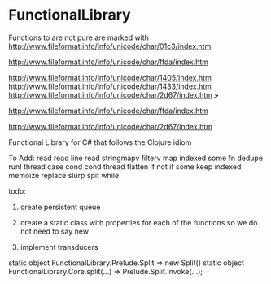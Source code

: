 ﻿# FunctionalLibrary

Functions to are not pure are marked with http://www.fileformat.info/info/unicode/char/01c3/index.htm

http://www.fileformat.info/info/unicode/char/ffda/index.htm

http://www.fileformat.info/info/unicode/char/1405/index.htm 
http://www.fileformat.info/info/unicode/char/1433/index.htm
http://www.fileformat.info/info/unicode/char/2d67/index.htm
ﭸ

http://www.fileformat.info/info/unicode/char/ffda/index.htm

http://www.fileformat.info/info/unicode/char/2d67/index.htm

Functional Library for C# that follows the Clojure idiom

To Add:
read
read line
read stringmapv
filterv
map indexed
some fn
dedupe
run!
thread
case
cond
cond thread
flatten
if not 
if some
keep indexed
memoize
replace
slurp
spit
while

todo:
1. create persistent queue<t>

3. create a static class with properties for each of the functions so we do not need to say new 
4. implement transducers


static object FunctionalLibrary.Prelude.Split => new Split()
static object FunctionalLibrary.Core.split(...) => Prelude.Split.Invoke(...);